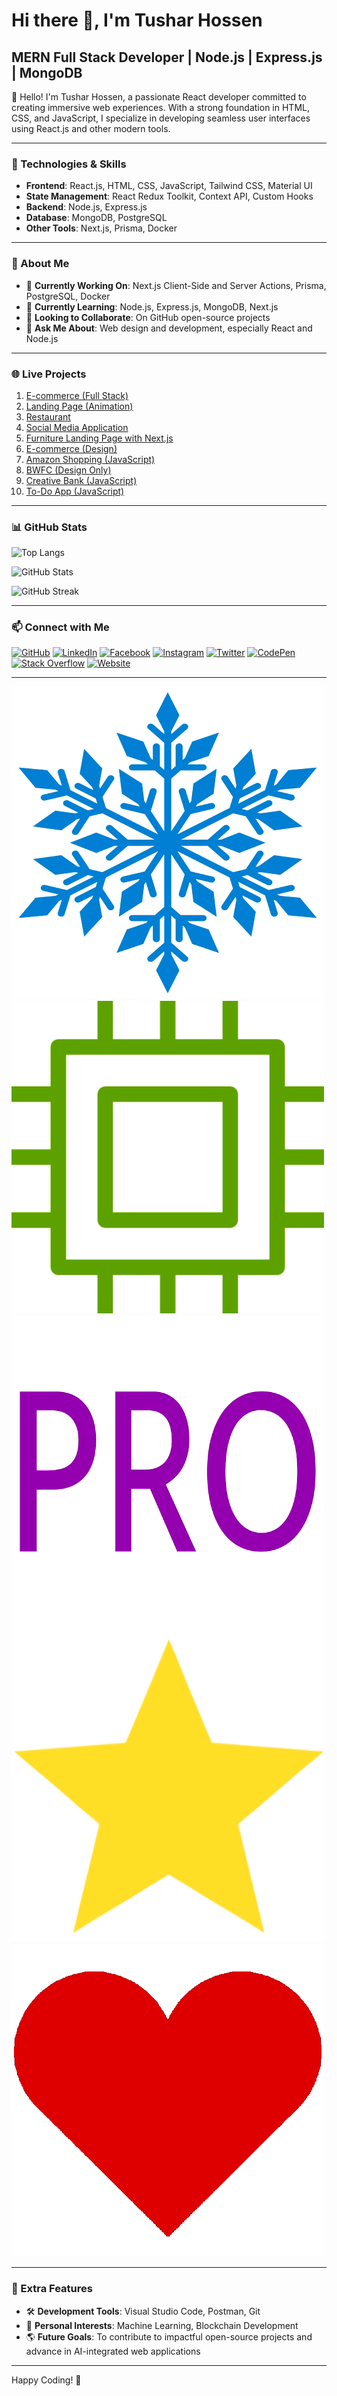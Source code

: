 # Hi there 👋, I'm Tushar Hossen

## MERN Full Stack Developer | Node.js | Express.js | MongoDB

👋 Hello! I'm Tushar Hossen, a passionate React developer committed to creating immersive web experiences. With a strong foundation in HTML, CSS, and JavaScript, I specialize in developing seamless user interfaces using React.js and other modern tools.

---

### 🚀 Technologies & Skills
- **Frontend**: React.js, HTML, CSS, JavaScript, Tailwind CSS, Material UI
- **State Management**: React Redux Toolkit, Context API, Custom Hooks
- **Backend**: Node.js, Express.js
- **Database**: MongoDB, PostgreSQL
- **Other Tools**: Next.js, Prisma, Docker

---

### 🌟 About Me
- 🔭 **Currently Working On**: Next.js Client-Side and Server Actions, Prisma, PostgreSQL, Docker
- 🌱 **Currently Learning**: Node.js, Express.js, MongoDB, Next.js
- 👯 **Looking to Collaborate**: On GitHub open-source projects
- 💬 **Ask Me About**: Web design and development, especially React and Node.js

---

### 🌐 Live Projects
1. [E-commerce (Full Stack)](https://www.fatemaagro.com/)
2. [Landing Page (Animation)](https://axtra-digital-agency.vercel.app/)
3. [Restaurant](https://tsr-restaurent.web.app/)
4. [Social Media Application](https://trustbookk.netlify.app/)
5. [Furniture Landing Page with Next.js](https://solutyafurnituredb.vercel.app/)
6. [E-commerce (Design)](https://oribi-react.netlify.app/)
7. [Amazon Shopping (JavaScript)](https://amazon-shopping-c.netlify.app/shop)
8. [BWFC (Design Only)](https://bwfc-bff.netlify.app/)
9. [Creative Bank (JavaScript)](https://tushar-creative-bank.netlify.app/)
10. [To-Do App (JavaScript)](https://zesty-naiad-e0c793.netlify.app/)

---

### 📊 GitHub Stats

![Top Langs](https://github-readme-stats.vercel.app/api/top-langs/?username=tushar-h789&layout=compact&theme=tokyonight)

![GitHub Stats](https://github-readme-stats.vercel.app/api?username=tushar-h789&show_icons=true&count_private=true&theme=tokyonight)

![GitHub Streak](https://streak-stats.demolab.com/?user=tushar-h789&theme=tokyonight)

---

### 📫 Connect with Me

[![GitHub](https://cdn.jsdelivr.net/npm/simple-icons@3.0.1/icons/github.svg)](https://github.com/tushar-h789) 
[![LinkedIn](https://cdn.jsdelivr.net/npm/simple-icons@3.0.1/icons/linkedin.svg)](https://www.linkedin.com/in/tushar-h789/) 
[![Facebook](https://cdn.jsdelivr.net/npm/simple-icons@3.0.1/icons/facebook.svg)](https://www.facebook.com/tusharH789) 
[![Instagram](https://cdn.jsdelivr.net/npm/simple-icons@3.0.1/icons/instagram.svg)](https://www.instagram.com/tusharh789/) 
[![Twitter](https://cdn.jsdelivr.net/npm/simple-icons@3.0.1/icons/twitter.svg)](https://twitter.com/tusharH789) 
[![CodePen](https://cdn.jsdelivr.net/npm/simple-icons@3.0.1/icons/codepen.svg)](https://codepen.io/tushar-h789) 
[![Stack Overflow](https://cdn.jsdelivr.net/npm/simple-icons@3.0.1/icons/stackoverflow.svg)](https://stackoverflow.com/users/tushar-imran) 
[![Website](https://cdn.jsdelivr.net/npm/simple-icons@3.0.1/icons/icloud.svg)](https://tsr-restaurent.web.app/)

---

![Animated Badges](https://raw.githubusercontent.com/acervenky/animated-github-badges/master/assets/acbadge.gif) ![Dev Badge](https://raw.githubusercontent.com/acervenky/animated-github-badges/master/assets/devbadge.gif) ![Pro Badge](https://raw.githubusercontent.com/acervenky/animated-github-badges/master/assets/pro.gif) ![Star Badge](https://raw.githubusercontent.com/acervenky/animated-github-badges/master/assets/starbadge.gif) ![Sponsor Badge](https://raw.githubusercontent.com/acervenky/animated-github-badges/master/assets/sponsorbadge.gif)

---

### 🌟 Extra Features
- 🛠 **Development Tools**: Visual Studio Code, Postman, Git
- 🧩 **Personal Interests**: Machine Learning, Blockchain Development
- 🌎 **Future Goals**: To contribute to impactful open-source projects and advance in AI-integrated web applications

---

Happy Coding! 🚀
